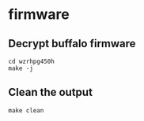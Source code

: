 # firmware

## Decrypt buffalo firmware
    cd wzrhpg450h
    make -j

## Clean the output
    make clean
